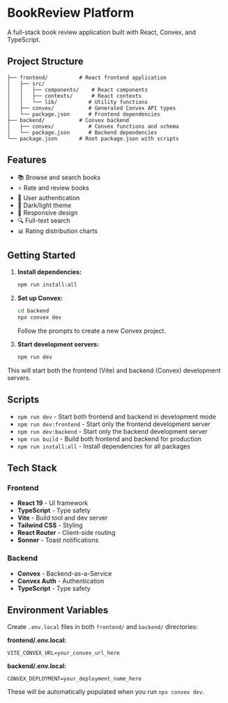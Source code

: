 # BookReview Platform

A full-stack book review application built with React, Convex, and TypeScript.

## Project Structure

```
├── frontend/          # React frontend application
│   ├── src/
│   │   ├── components/    # React components
│   │   ├── contexts/      # React contexts
│   │   └── lib/          # Utility functions
│   ├── convex/           # Generated Convex API types
│   └── package.json      # Frontend dependencies
├── backend/           # Convex backend
│   ├── convex/           # Convex functions and schema
│   └── package.json      # Backend dependencies
└── package.json       # Root package.json with scripts
```

## Features

- 📚 Browse and search books
- ⭐ Rate and review books
- 👤 User authentication
- 🌙 Dark/light theme
- 📱 Responsive design
- 🔍 Full-text search
- 📊 Rating distribution charts

## Getting Started

1. **Install dependencies:**
   ```bash
   npm run install:all
   ```

2. **Set up Convex:**
   ```bash
   cd backend
   npx convex dev
   ```
   Follow the prompts to create a new Convex project.

3. **Start development servers:**
   ```bash
   npm run dev
   ```

This will start both the frontend (Vite) and backend (Convex) development servers.

## Scripts

- `npm run dev` - Start both frontend and backend in development mode
- `npm run dev:frontend` - Start only the frontend development server
- `npm run dev:backend` - Start only the backend development server
- `npm run build` - Build both frontend and backend for production
- `npm run install:all` - Install dependencies for all packages

## Tech Stack

### Frontend
- **React 19** - UI framework
- **TypeScript** - Type safety
- **Vite** - Build tool and dev server
- **Tailwind CSS** - Styling
- **React Router** - Client-side routing
- **Sonner** - Toast notifications

### Backend
- **Convex** - Backend-as-a-Service
- **Convex Auth** - Authentication
- **TypeScript** - Type safety

## Environment Variables

Create `.env.local` files in both `frontend/` and `backend/` directories:

**frontend/.env.local:**
```
VITE_CONVEX_URL=your_convex_url_here
```

**backend/.env.local:**
```
CONVEX_DEPLOYMENT=your_deployment_name_here
```

These will be automatically populated when you run `npx convex dev`.
